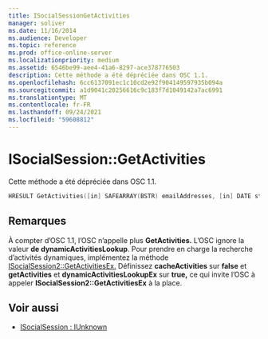 ```yaml
---
title: ISocialSessionGetActivities
manager: soliver
ms.date: 11/16/2014
ms.audience: Developer
ms.topic: reference
ms.prod: office-online-server
ms.localizationpriority: medium
ms.assetid: 6546be99-aee4-41a6-8297-ace378776503
description: Cette méthode a été dépréciée dans OSC 1.1.
ms.openlocfilehash: 6cc6137091ec1c10cd2e92f904149597935b094a
ms.sourcegitcommit: a1d9041c20256616c9c183f7d1049142a7ac6991
ms.translationtype: MT
ms.contentlocale: fr-FR
ms.lasthandoff: 09/24/2021
ms.locfileid: "59608812"
---
```

# <a name="isocialsessiongetactivities"></a>ISocialSession::GetActivities

Cette méthode a été dépréciée dans OSC 1.1.
  
```cpp
HRESULT GetActivities([in] SAFEARRAY(BSTR) emailAddresses, [in] DATE startTime, [out, retval] BSTR *activities);
```

## <a name="remarks"></a>Remarques

À compter d’OSC 1.1, l’OSC n’appelle plus **GetActivities.** L’OSC ignore la valeur **de dynamicActivitiesLookup**. Pour prendre en charge la recherche d’activités dynamiques, implémentez la méthode [ISocialSession2::GetActivitiesEx.](isocialsession2-getactivitiesex.md) Définissez **cacheActivities** sur **false** et **getActivities** et **dynamicActivitiesLookupEx** sur **true,** ce qui invite l’OSC à appeler **ISocialSession2::GetActivitiesEx** à la place. 
  
## <a name="see-also"></a>Voir aussi

- [ISocialSession : IUnknown](isocialsessioniunknown.md)

